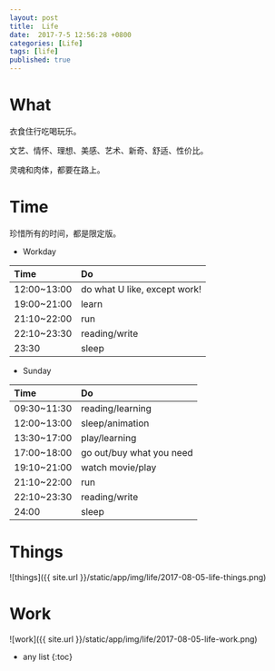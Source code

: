 ```yaml
---
layout: post
title:  Life
date:  2017-7-5 12:56:28 +0800
categories: [Life]
tags: [life]
published: true
---
```



# What

衣食住行吃喝玩乐。

文艺、情怀、理想、美感、艺术、新奇、舒适、性价比。

灵魂和肉体，都要在路上。


# Time

珍惜所有的时间，都是限定版。

- Workday

| Time | Do |
|:---|:----|
| 12:00~13:00 | do what U like, except work! |
| 19:00~21:00 | learn |
| 21:10~22:00 | run |
| 22:10~23:30 | reading/write |
| 23:30 | sleep |

- Sunday

| Time | Do |
|:---|:----|
| 09:30~11:30 | reading/learning |
| 12:00~13:00 | sleep/animation |
| 13:30~17:00 | play/learning |
| 17:00~18:00 | go out/buy what you need |
| 19:10~21:00 | watch movie/play |
| 21:10~22:00 | run |
| 22:10~23:30 | reading/write |
| 24:00 | sleep |
 

# Things
 
![things]({{ site.url }}/static/app/img/life/2017-08-05-life-things.png)

# Work

![work]({{ site.url }}/static/app/img/life/2017-08-05-life-work.png)


* any list
{:toc}
